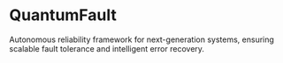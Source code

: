 # QuantumFault
Autonomous reliability framework for next-generation systems, ensuring scalable fault tolerance and intelligent error recovery.
